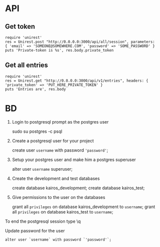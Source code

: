 # API

## Get token

    require 'unirest' 
    res = Unirest.post "http://0.0.0.0:3000/api/all/session", parameters: { 'email' => 'SOMEONE@SOMEWHERE.COM', 'password' => 'SOME_PASSWORD' }
    puts 'Private-token is %s', res.body.private_token

## Get all entries

    require 'unirest'
    res = Unirest.get "http://0.0.0.0:3000/api/v1/entries", headers: { 'private_token' => 'PUT_HERE_PRIVATE_TOKEN' }
    puts 'Entries are', res.body 

# BD

1. Login to postgresql prompt as the postgres user

    sudo su postgres -c psql

2. Create a postgresql user for your project

    create user `username` with password `'password'`;

3. Setup your postgres user and make him a postgres superuser

    alter user `username` superuser;

4. Create the development and test databases

    create database kairos_development;
    create database kairos_test;

5. Give permissions to the user on the databases

    grant all `privileges` on database kairos_development to `username`;
    grant all `privileges` on database kairos_test to `username`;

To end the postgresql session type \q

Update password for the user

    alter user `username` with password `'password'`;
